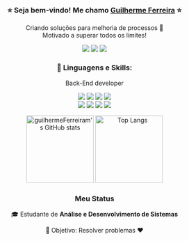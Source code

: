 <div align="center">

### :star: Seja bem-vindo! Me chamo <a href="https://guilhermeFerreiram.github.io/">Guilherme Ferreira</a> :star:

Criando soluções para melhoria de processos 🚀 <br>
Motivado a superar todos os limites!

<a href="https://www.linkedin.com/in/guilherme-f-souza/"><img src="https://img.shields.io/badge/LinkedIn-0077B5?style=for-the-badge&logo=linkedin&logoColor=white"/></a> 
<a href="https://discord.com/"><img src="https://img.shields.io/badge/Discord-7289DA?style=for-the-badge&logo=discord&logoColor=white"/></a> 
<a href="mailto:guil.ferreiram@gmail.com?subject=Hello"><img src="https://img.shields.io/badge/Gmail-D14836?style=for-the-badge&logo=gmail&logoColor=white"/></a>

### :dart: Linguagens e Skills:

Back-End developer

<p> 
  <img src="https://img.shields.io/badge/C%23-239120?style=for-the-badge&logo=c-sharp&logoColor=white"/>
  <img src="https://img.shields.io/badge/Core-512BD4?style=for-the-badge&logo=dotnet&logoColor=white"/>
  <img src="https://img.shields.io/badge/ASP.NET-512BD4?style=for-the-badge"/>
  <img src="https://img.shields.io/badge/Banco_de_dados-orange?style=for-the-badge"/>
  <br>
  <img src="https://img.shields.io/badge/Azure-0078D7?style=for-the-badge&logo=azuredevops&logoColor=white"/>
  <img src="https://img.shields.io/badge/Git-F05032?style=for-the-badge&logo=git&logoColor=white"/>
  <img src="https://img.shields.io/badge/API-red?style=for-the-badge"/>
  <img src="https://img.shields.io/badge/Angular-0F0F11?style=for-the-badge&logo=angular&logoColor=white"/>
</p>

<img height="155rem" alt="guilhermeFerreiram's GitHub stats" src="https://github-readme-stats.vercel.app/api?username=guilhermeFerreiram&show_icons=true&theme=radical"/>
<img height="155rem" alt="Top Langs" src="https://github-readme-stats.vercel.app/api/top-langs/?username=guilhermeFerreiram&layout=compact&theme=radical"/>

<!-- STATUS (LIST) -->
### Meu Status

🎓 Estudante de **Análise e Desenvolvimento de Sistemas** 

:rocket: Objetivo: Resolver problemas :heart:

</div>
 
